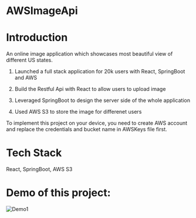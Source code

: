 # AWSImageApi

# Introduction

An online image application which showcases most beautiful view of different US states.

1. Launched a full stack application for 20k users with React, SpringBoot and AWS

2. Build the Restful Api with React to allow users to upload image

3. Leveraged SpringBoot to design the server side of the whole application

4. Used AWS S3 to store the image for differenet users

To implement this project on your device, you need to create AWS account  and replace the credentials and bucket name in AWSKeys file first.


# Tech Stack

React, SpringBoot, AWS S3

# Demo of this project:

![Demo1](https://user-images.githubusercontent.com/90006503/168700238-3d8d84a0-d4fa-44d4-8057-ce1b32bdb2a9.jpg)
